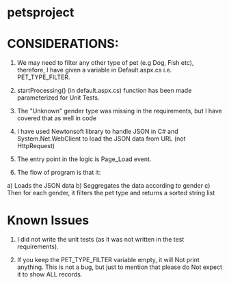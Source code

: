 # petsproject

CONSIDERATIONS:
=================
1) We may need to filter any other type of pet  (e.g Dog, Fish etc), therefore, I have given a variable in Default.aspx.cs i.e. PET_TYPE_FILTER. 

2) startProcessing() (in default.aspx.cs) function has been made parameterized for Unit Tests.

3) The "Unknown" gender type was missing in the requirements, but I have covered that as well in code

4) I have used Newtonsoft library to handle JSON in C# and System.Net.WebClient to load the JSON data from URL (not HttpRequest)

5) The entry point in the logic is Page_Load event.

6) The flow of program is that it:

a) Loads the JSON data
b) Seggregates the data according to gender
c) Then for each gender, it filters the pet type and returns a sorted string list


Known Issues
==============
1) I did not write the unit tests (as it was not written in the test requirements).

2) If you keep the PET_TYPE_FILTER variable empty, it will Not print anything. This is not a bug, but just to mention that please do Not expect it to show ALL records.
